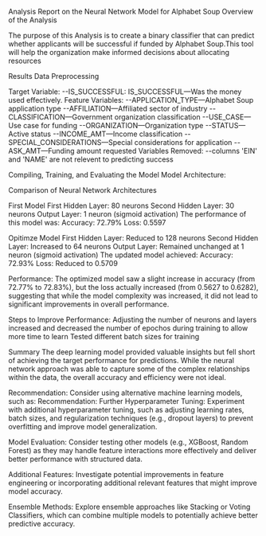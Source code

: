 Analysis Report on the Neural Network Model for Alphabet Soup
Overview of the Analysis

The purpose of this Analysis is to create a binary classifier that can predict whether applicants will be successful if funded by Alphabet Soup.This tool will help the organization make informed decisions about allocating resources

Results
Data Preprocessing

Target Variable:
    --IS_SUCCESSFUL: IS_SUCCESSFUL—Was the money used effectively.
Feature Variables:
    --APPLICATION_TYPE—Alphabet Soup application type
    --AFFILIATION—Affiliated sector of industry
    --CLASSIFICATION—Government organization classification
    --USE_CASE—Use case for funding
    --ORGANIZATION—Organization type
    --STATUS—Active status
    --INCOME_AMT—Income classification
    --SPECIAL_CONSIDERATIONS—Special considerations for application
    --ASK_AMT—Funding amount requested
Variables Removed:
    --columns 'EIN' and 'NAME' are not relevent to predicting success

Compiling, Training, and Evaluating the Model
Model Architecture:

Comparison of Neural Network Architectures

First Model 
    First Hidden Layer: 80 neurons
    Second Hidden Layer: 30 neurons
    Output Layer: 1 neuron (sigmoid activation)
The performance of this model was:
    Accuracy: 72.79%
    Loss: 0.5597


Opitimze Model
    First Hidden Layer: Reduced to 128 neurons
    Second Hidden Layer: Increased to 64 neurons
    Output Layer: Remained unchanged at 1 neuron (sigmoid activation)
The updated model achieved:
    Accuracy: 72.93% 
    Loss: Reduced to 0.5709

Performance:
The optimized model saw a slight increase in accuracy (from 72.77% to 72.83%), but the loss actually increased (from 0.5627 to 0.6282), suggesting that while the model complexity was increased, it did not lead to significant improvements in overall performance.


Steps to Improve Performance:
    Adjusting the number of neurons and layers
    increased and decreased the number of epochos during training to allow more time to learn
    Tested different batch sizes for training

Summary
The deep learning model provided valuable insights but fell short of achieving the target performance for predictions. While the neural network approach was able to capture some of the complex relationships within the data, the overall accuracy and efficiency were not ideal.

Recommendation: Consider using alternative machine learning models, such as:
Recommendation:
Further Hyperparameter Tuning: Experiment with additional hyperparameter tuning, such as adjusting learning rates, batch sizes, and regularization techniques (e.g., dropout layers) to prevent overfitting and improve model generalization.

Model Evaluation: Consider testing other models (e.g., XGBoost, Random Forest) as they may handle feature interactions more effectively and deliver better performance with structured data.

Additional Features: Investigate potential improvements in feature engineering or incorporating additional relevant features that might improve model accuracy.

Ensemble Methods: Explore ensemble approaches like Stacking or Voting Classifiers, which can combine multiple models to potentially achieve better predictive accuracy.
